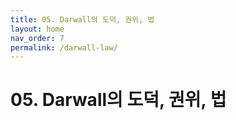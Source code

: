 ```yaml
---
title: 05. Darwall의 도덕, 권위, 법
layout: home
nav_order: 7
permalink: /darwall-law/
---
```


# 05. Darwall의 도덕, 권위, 법


